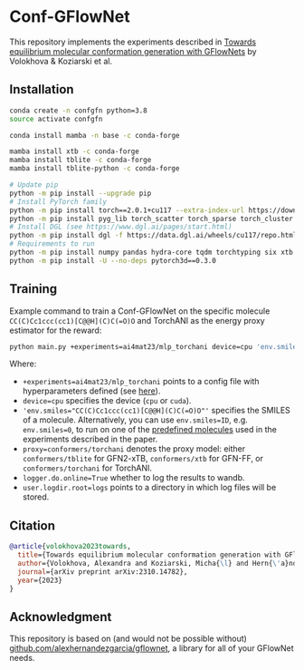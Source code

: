 # Conf-GFlowNet

This repository implements the experiments described in [Towards equilibrium molecular conformation generation with GFlowNets](https://arxiv.org/abs/2310.14782) by Volokhova & Koziarski et al.

## Installation

```bash
conda create -n confgfn python=3.8
source activate confgfn

conda install mamba -n base -c conda-forge

mamba install xtb -c conda-forge
mamba install tblite -c conda-forge
mamba install tblite-python -c conda-forge

# Update pip
python -m pip install --upgrade pip
# Install PyTorch family
python -m pip install torch==2.0.1+cu117 --extra-index-url https://download.pytorch.org/whl/cu117
python -m pip install pyg_lib torch_scatter torch_sparse torch_cluster torch_spline_conv -f https://data.pyg.org/whl/torch-2.0.0+cu117.html
# Install DGL (see https://www.dgl.ai/pages/start.html)
python -m pip install dgl -f https://data.dgl.ai/wheels/cu117/repo.html
# Requirements to run
python -m pip install numpy pandas hydra-core tqdm torchtyping six xtb scikit-learn torchani==2.2.3 rdkit wurlitzer wandb matplotlib dgllife ultranest
python -m pip install -U --no-deps pytorch3d==0.3.0
```

## Training

Example command to train a Conf-GFlowNet on the specific molecule `CC(C)Cc1ccc(cc1)[C@@H](C)C(=O)O` and TorchANI as the energy proxy estimator for the reward:

```bash
python main.py +experiments=ai4mat23/mlp_torchani device=cpu 'env.smiles="CC(C)Cc1ccc(cc1)[C@@H](C)C(=O)O"' proxy=conformers/torchani logger.do.online=True user.logdir.root=logs
```

Where:  

- `+experiments=ai4mat23/mlp_torchani` points to a config file with hyperparameters defined (see [here](https://github.com/GFNOrg/conf-gfn/blob/main/config/experiments/ai4mat23/mlp_torchani.yaml)).  
- `device=cpu` specifies the device (`cpu` or `cuda`).  
- `'env.smiles="CC(C)Cc1ccc(cc1)[C@@H](C)C(=O)O"'` specifies the SMILES of a molecule. Alternatively, you can use `env.smiles=ID`, e.g. `env.smiles=0`, to run on one of the [predefined molecules](https://github.com/GFNOrg/conf-gfn/blob/main/gflownet/envs/conformers/conformer.py) used in the experiments described in the paper.  
- `proxy=conformers/torchani` denotes the proxy model: either `conformers/tblite` for GFN2-xTB, `conformers/xtb` for GFN-FF, or `conformers/torchani` for TorchANI.  
- `logger.do.online=True` whether to log the results to wandb.  
- `user.logdir.root=logs` points to a directory in which log files will be stored.  

## Citation

```bibtex
@article{volokhova2023towards,
  title={Towards equilibrium molecular conformation generation with GFlowNets},
  author={Volokhova, Alexandra and Koziarski, Micha{\l} and Hern{\'a}ndez-Garc{\'\i}a, Alex and Liu, Cheng-Hao and Miret, Santiago and Lemos, Pablo and Thiede, Luca and Yan, Zichao and Aspuru-Guzik, Al{\'a}n and Bengio, Yoshua},
  journal={arXiv preprint arXiv:2310.14782},
  year={2023}
}
```

## Acknowledgment

This repository is based on (and would not be possible without) [github.com/alexhernandezgarcia/gflownet](https://github.com/alexhernandezgarcia/gflownet/), a library for all of your GFlowNet needs.
